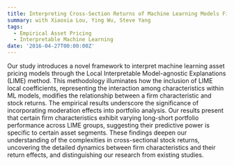 ```yaml
---
title: Interpreting Cross-Section Returns of Machine Learning Models Firm Characteristics and Moderation Effect through LIME
summary: with Xiaoxia Lou, Ying Wu, Steve Yang
tags:
  - Empirical Asset Pricing
  - Interpretable Machine Learning
date: '2016-04-27T00:00:00Z'
---
```

Our study introduces a novel framework to interpret machine learning asset pricing models through the Local Interpretable Model-agnostic Explanations (LIME) method. This methodology illuminates how the inclusion of LIME local coefficients, representing the interaction among characteristics within ML models, modifies the relationship between a firm characteristic and stock returns. The empirical results underscore the significance of incorporating moderation effects into portfolio analysis. Our results present that certain firm characteristics exhibit varying long-short portfolio performance across LIME groups, suggesting their predictive power is specific to certain asset segments. These findings deepen our understanding of the complexities in cross-sectional stock returns, uncovering the detailed dynamics between firm characteristics and their return effects, and distinguishing our research from existing studies.
